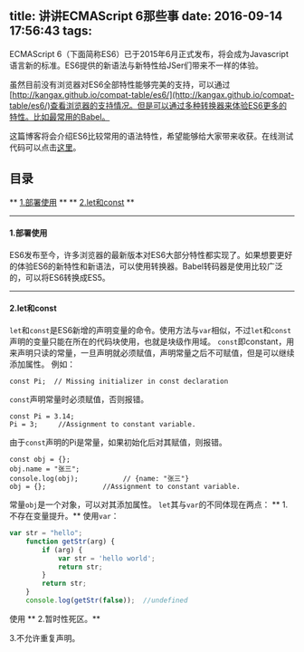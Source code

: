 title: 讲讲ECMAScript 6那些事
date: 2016-09-14 17:56:43
tags:
---
ECMAScript 6（下面简称ES6）已于2015年6月正式发布，将会成为Javascript语言新的标准。ES6提供的新语法与新特性给JSer们带来不一样的体验。

虽然目前没有浏览器对ES6全部特性能够完美的支持，可以通过[http://kangax.github.io/compat-table/es6/](http://kangax.github.io/compat-table/es6/)查看浏览器的支持情况。但是可以通过多种转换器来体验ES6更多的特性。比如最常用的Babel。

这篇博客将会介绍ES6比较常用的语法特性，希望能够给大家带来收获。在线测试代码可以点击[这里](http://babeljs.cn/repl/)。

## 目录
 ** [1.部署使用](#use) ** 
 ** [2.let和const](#var) **

 ---

#### <span id="use">1.部署使用<span>
 ES6发布至今，许多浏览器的最新版本对ES6大部分特性都实现了。如果想要更好的体验ES6的新特性和新语法，可以使用转换器。Babel转码器是使用比较广泛的，可以将ES6转换成ES5。

---

#### <span id="var">2.let和const</span>
`let`和`const`是ES6新增的声明变量的命令。使用方法与`var`相似，不过`let`和`const`声明的变量只能在所在的代码块使用，也就是块级作用域。
`const`即constant，用来声明只读的常量，一旦声明就必须赋值，声明常量之后不可赋值，但是可以继续添加属性。
例如：
```
const Pi;  // Missing initializer in const declaration
```
`const`声明常量时必须赋值，否则报错。
```
const Pi = 3.14;
Pi = 3;     //Assignment to constant variable.
```
由于`const`声明的Pi是常量，如果初始化后对其赋值，则报错。
```
const obj = {};
obj.name = "张三";
console.log(obj);           // {name: "张三"}
obj = {};              //Assignment to constant variable.
```
常量`obj`是一个对象，可以对其添加属性。
`let`其与`var`的不同体现在两点：
** 1.不存在变量提升。**
使用`var`：
``` javascript
var str = "hello";
    function getStr(arg) {
        if (arg) {
            var str = 'hello world';
            return str;
        }
        return str;
    }
    console.log(getStr(false));  //undefined
```
使用
** 2.暂时性死区。**

3.不允许重复声明。








